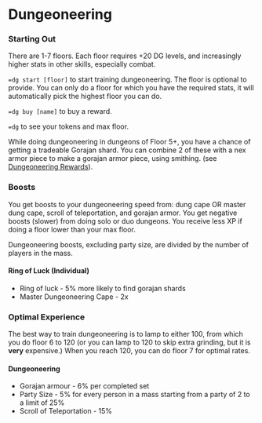 # Dungeoneering

### Starting Out

There are 1-7 floors. Each floor requires +20 DG levels, and increasingly higher stats in other skills, especially combat.

`=dg start [floor]` to start training dungeoneering. The floor is optional to provide. You can only do a floor for which you have the required stats, it will automatically pick the highest floor you can do.

`=dg buy [name]` to buy a reward.

`=dg` to see your tokens and max floor.

While doing dungeoneering in dungeons of Floor 5+, you have a chance of getting a tradeable Gorajan shard. You can combine 2 of these with a nex armor piece to make a gorajan armor piece, using smithing. (see [Dungeoneering Rewards](dg-rewards.md)).

### Boosts

You get boosts to your dungeoneering speed from: dung cape OR master dung cape, scroll of teleportation, and gorajan armor. You get negative boosts (slower) from doing solo or duo dungeons. You receive less XP if doing a floor lower than your max floor.

Dungeoneering boosts, excluding party size, are divided by the number of players in the mass.

#### Ring of Luck (Individual)

* Ring of luck - 5% more likely to find gorajan shards
* Master Dungeoneering Cape - 2x

### Optimal Experience

The best way to train dungeoneering is to lamp to either 100, from which you do floor 6 to 120 (or you can lamp to 120 to skip extra grinding, but it is **very** expensive.) When you reach 120, you can do floor 7 for optimal rates.

#### Dungeoneering

* Gorajan armour - 6% per completed set
* Party Size - 5% for every person in a mass starting from a party of 2 to a limit of 25%
* Scroll of Teleportation - 15%
